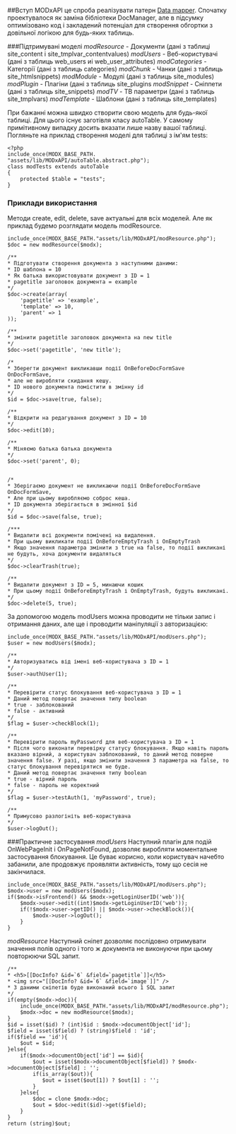 ##Вступ
MODxAPI це спроба реалізувати патерн [Data mapper](https://en.wikipedia.org/wiki/Data_mapper_pattern).
Спочатку проектувалося як заміна бібліотеки DocManager, але в підсумку оптимізовано код і закладений потенціал для створення обгортки з довільної логікою для будь-яких таблиць.

###Підтримувані моделі
*modResource* - Документи (дані з таблиці site_content і site_tmplvar_contentvalues)
*modUsers* - Веб-користувачі (дані з таблиць web_users иі web_user_attributes)
*modCategories* - Категорії (дані з таблиць categories)
*modChunk* - Чанки (дані з таблиць site_htmlsnippets)
*modModule* - Модулі (дані з таблиць site_modules)
*modPlugin* - Плагіни (дані з таблиць site_plugins
*modSnippet* - Сніппети (дані з таблиць site_snippets)
*modTV* - ТВ параметри (дані з таблиць site_tmplvars)
*modTemplate* - Шаблони (дані з таблиць site_templates)

При бажанні можна швидко створити свою модель для будь-якої таблиці. Для цього існує заготівля класу autoTable. У самому примітивному випадку досить вказати лише назву вашої таблиці. Погляньте на приклад створення моделі для таблиці з ім'ям tests:
```
<?php
include_once(MODX_BASE_PATH. "assets/lib/MODxAPI/autoTable.abstract.php");
class modTests extends autoTable
{
    protected $table = "tests";
}
```

### Приклади використання
Методи create, edit, delete, save актуальні для всіх моделей. Але як приклад будемо розглядати модель modResource.

```
include_once(MODX_BASE_PATH."assets/lib/MODxAPI/modResource.php");
$doc = new modResource($modx);

/** 
* Підготувати створення документа з наступними даними:
* ID шаблона = 10
* Як батька використовувати документ з ID = 1
* pagetitle заголовок документа = example
*/
$doc->create(array(
	'pagetitle' => 'example',
	'template' => 10,
	'parent' => 1
));

/** 
* змінити pagetitle заголовок документа на new title 
*/
$doc->set('pagetitle', 'new title');

/*
* Зберегти документ викликавши події OnBeforeDocFormSave OnDocFormSave,
* але не виробляти скидання кешу.
* ID нового документа помістити в змінну id
*/
$id = $doc->save(true, false);

/** 
* Відкрити на редагування документ з ID = 10 
*/ 
$doc->edit(10);

/** 
* Міняємо батька батька документа
*/
$doc->set('parent', 0);


/*
* Зберігаємо документ не викликаючи події OnBeforeDocFormSave OnDocFormSave,
* Але при цьому виробляємо соброс кеша.
* ID документа зберігається в змінної $id
*/
$id = $doc->save(false, true);

/***
* Видалити всі документи помічені на видалення.
* При цьому викликати події OnBeforeEmptyTrash і OnEmptyTrash
* Якщо значення параметра змінити з true на false, то події викликані не будуть, хоча документи видаляться
*/
$doc->clearTrash(true);

/** 
* Видалити документ з ID = 5, минаючи кошик
* При цьому події OnBeforeEmptyTrash і OnEmptyTrash, будуть викликані.
*/
$doc->delete(5, true);
```

За допомогою модель modUsers можна проводити не тільки запис і отримання даних, але ще і проводити маніпуляції з авторизацією:
```
include_once(MODX_BASE_PATH."assets/lib/MODxAPI/modUsers.php");
$user = new modUsers($modx);

/**
* Авторизуватись від імені веб-користувача з ID = 1
*/
$user->authUser(1);

/**
* Перевірити статус блокування веб-користувача з ID = 1 
* Даний метод повертає значення типу boolean
* true - заблокований
* false - активний
*/
$flag = $user->checkBlock(1);

/**
* Перевірити пароль myPassword для веб-користувача з ID = 1 
* Після чого виконати перевірку статусу блокування. Якщо навіть пароль вказано вірний, а користувач заблокований, то даний метод поверне значення false. У разі, якщо змінити значення 3 параметра на false, то статус блокування перевірятися не буде.
* Даний метод повертає значення типу boolean
* true - вірний пароль
* false - пароль не коректний
*/
$flag = $user->testAuth(1, 'myPassword', true);

/**
* Примусово разлогініть веб-користувача
*/
$user->logOut();
```


###Практичне застосування
*modUsers*
Наступний плагін для подій OnWebPageInit і OnPageNotFound, дозволяє виробляти моментальне застосування блокування. Це буває корисно, коли користувач начебто забанили, але продовжує проявляти активність, тому що сесія не закінчилася.
```
include_once(MODX_BASE_PATH."assets/lib/MODxAPI/modUsers.php");
$modx->user = new modUsers($modx);
if($modx->isFrontend() && $modx->getLoginUserID('web')){
	$modx->user->edit((int)$modx->getLoginUserID('web'));
	if(!$modx->user->getID() || $modx->user->checkBlock()){
		$modx->user->logOut();
	}
}
```

*modResource*
Наступний сніпет дозволяє послідовно отримувати значення полів одного і того ж документа не виконуючи при цьому повторюючи SQL запит.
```
/**
* <h5>[[DocInfo? &id=`6` &field=`pagetitle`]]</h5>
* <img src="[[DocInfo? &id=`6` &field=`image`]]" />
* З даними сніпетів буде виконаний всього 1 SQL запит
*/
if(empty($modx->doc)){
	include_once(MODX_BASE_PATH."assets/lib/MODxAPI/modResource.php");
	$modx->doc = new modResource($modx);
}
$id = isset($id) ? (int)$id : $modx->documentObject['id'];
$field = isset($field) ? (string)$field : 'id';
if($field == 'id'){
    $out = $id;
}else{
    if($modx->documentObject['id'] == $id){
        $out = isset($modx->documentObject[$field]) ? $modx->documentObject[$field] : '';
        if(is_array($out)){
           $out = isset($out[1]) ? $out[1] : '';
        }
    }else{
		$doc = clone $modx->doc;
        $out = $doc->edit($id)->get($field);
    }
}
return (string)$out;
```
